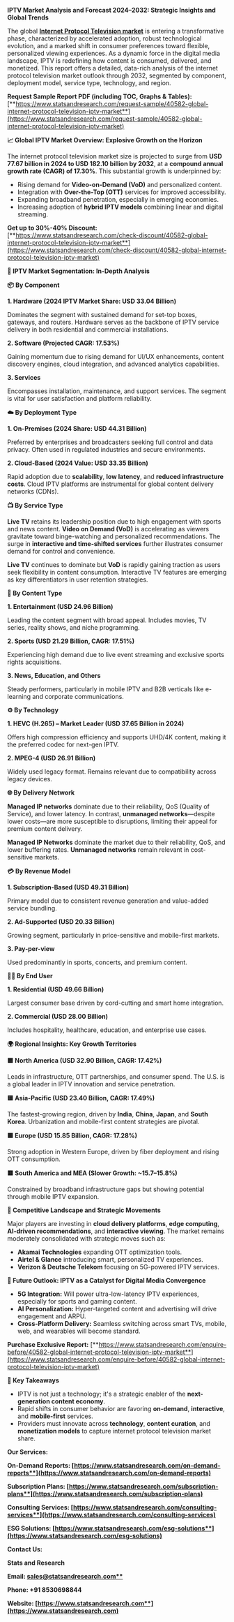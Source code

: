 ﻿**IPTV Market Analysis and Forecast 2024–2032: Strategic Insights and Global Trends**

The global [**Internet Protocol Television market**](https://www.statsandresearch.com/report/40582-global-internet-protocol-television-iptv-market) is entering a transformative phase, characterized by accelerated adoption, robust technological evolution, and a marked shift in consumer preferences toward flexible, personalized viewing experiences. As a dynamic force in the digital media landscape, IPTV is redefining how content is consumed, delivered, and monetized. This report offers a detailed, data-rich analysis of the internet protocol television market outlook through 2032, segmented by component, deployment model, service type, technology, and region.

**Request Sample Report PDF (including TOC, Graphs & Tables):** [**https://www.statsandresearch.com/request-sample/40582-global-internet-protocol-television-iptv-market**](https://www.statsandresearch.com/request-sample/40582-global-internet-protocol-television-iptv-market)

**📈 Global IPTV Market Overview: Explosive Growth on the Horizon**

The internet protocol television market size is projected to surge from **USD 77.67 billion in 2024 to USD 182.10 billion by 2032**, at a **compound annual growth rate (CAGR) of 17.30%**. This substantial growth is underpinned by:

- Rising demand for **Video-on-Demand (VoD)** and personalized content.
- Integration with **Over-the-Top (OTT)** services for improved accessibility.
- Expanding broadband penetration, especially in emerging economies.
- Increasing adoption of **hybrid IPTV models** combining linear and digital streaming.

**Get up to 30%-40% Discount:** [**https://www.statsandresearch.com/check-discount/40582-global-internet-protocol-television-iptv-market**](https://www.statsandresearch.com/check-discount/40582-global-internet-protocol-television-iptv-market)

**🧱 IPTV Market Segmentation: In-Depth Analysis**

**📦 By Component**

**1. Hardware (2024 IPTV Market Share: USD 33.04 Billion)**

Dominates the segment with sustained demand for set-top boxes, gateways, and routers. Hardware serves as the backbone of IPTV service delivery in both residential and commercial installations.

**2. Software (Projected CAGR: 17.53%)**

Gaining momentum due to rising demand for UI/UX enhancements, content discovery engines, cloud integration, and advanced analytics capabilities.

**3. Services**

Encompasses installation, maintenance, and support services. The segment is vital for user satisfaction and platform reliability.

**☁️ By Deployment Type**

**1. On-Premises (2024 Share: USD 44.31 Billion)**

Preferred by enterprises and broadcasters seeking full control and data privacy. Often used in regulated industries and secure environments.

**2. Cloud-Based (2024 Value: USD 33.35 Billion)**

Rapid adoption due to **scalability**, **low latency**, and **reduced infrastructure costs**. Cloud IPTV platforms are instrumental for global content delivery networks (CDNs).

**📺 By Service Type**

**Live TV** retains its leadership position due to high engagement with sports and news content. **Video on Demand (VoD)** is accelerating as viewers gravitate toward binge-watching and personalized recommendations. The surge in **interactive and time-shifted services** further illustrates consumer demand for control and convenience.

**Live TV** continues to dominate but **VoD** is rapidly gaining traction as users seek flexibility in content consumption. Interactive TV features are emerging as key differentiators in user retention strategies.

**🎯 By Content Type**

**1. Entertainment (USD 24.96 Billion)**

Leading the content segment with broad appeal. Includes movies, TV series, reality shows, and niche programming.

**2. Sports (USD 21.29 Billion, CAGR: 17.51%)**

Experiencing high demand due to live event streaming and exclusive sports rights acquisitions.

**3. News, Education, and Others**

Steady performers, particularly in mobile IPTV and B2B verticals like e-learning and corporate communications.

**⚙️ By Technology**

**1. HEVC (H.265) – Market Leader (USD 37.65 Billion in 2024)**

Offers high compression efficiency and supports UHD/4K content, making it the preferred codec for next-gen IPTV.

**2. MPEG-4 (USD 26.91 Billion)**

Widely used legacy format. Remains relevant due to compatibility across legacy devices.

**🌐 By Delivery Network**

**Managed IP networks** dominate due to their reliability, QoS (Quality of Service), and lower latency. In contrast, **unmanaged networks**—despite lower costs—are more susceptible to disruptions, limiting their appeal for premium content delivery.

**Managed IP Networks** dominate the market due to their reliability, QoS, and lower buffering rates. **Unmanaged networks** remain relevant in cost-sensitive markets.

**💳 By Revenue Model**

**1. Subscription-Based (USD 49.31 Billion)**

Primary model due to consistent revenue generation and value-added service bundling.

**2. Ad-Supported (USD 20.33 Billion)**

Growing segment, particularly in price-sensitive and mobile-first markets.

**3. Pay-per-view**

Used predominantly in sports, concerts, and premium content.

**🧑‍💼 By End User**

**1. Residential (USD 49.66 Billion)**

Largest consumer base driven by cord-cutting and smart home integration.

**2. Commercial (USD 28.00 Billion)**

Includes hospitality, healthcare, education, and enterprise use cases.

**🌍 Regional Insights: Key Growth Territories**

**🟦 North America (USD 32.90 Billion, CAGR: 17.42%)**

Leads in infrastructure, OTT partnerships, and consumer spend. The U.S. is a global leader in IPTV innovation and service penetration.

**🟨 Asia-Pacific (USD 23.40 Billion, CAGR: 17.49%)**

The fastest-growing region, driven by **India**, **China**, **Japan**, and **South Korea**. Urbanization and mobile-first content strategies are pivotal.

**🟩 Europe (USD 15.85 Billion, CAGR: 17.28%)**

Strong adoption in Western Europe, driven by fiber deployment and rising OTT consumption.

**🟥 South America and MEA (Slower Growth: ~15.7–15.8%)**

Constrained by broadband infrastructure gaps but showing potential through mobile IPTV expansion.

**🧠 Competitive Landscape and Strategic Movements**

Major players are investing in **cloud delivery platforms**, **edge computing**, **AI-driven recommendations**, and **interactive viewing**. The market remains moderately consolidated with strategic moves such as:

- **Akamai Technologies** expanding OTT optimization tools.
- **Airtel & Glance** introducing smart, personalized TV experiences.
- **Verizon & Deutsche Telekom** focusing on 5G-powered IPTV services.

**🔮 Future Outlook: IPTV as a Catalyst for Digital Media Convergence**

- **5G Integration:** Will power ultra-low-latency IPTV experiences, especially for sports and gaming content.
- **AI Personalization:** Hyper-targeted content and advertising will drive engagement and ARPU.
- **Cross-Platform Delivery:** Seamless switching across smart TVs, mobile, web, and wearables will become standard.

**Purchase Exclusive Report:** [**https://www.statsandresearch.com/enquire-before/40582-global-internet-protocol-television-iptv-market**](https://www.statsandresearch.com/enquire-before/40582-global-internet-protocol-television-iptv-market)

**📌 Key Takeaways**

- IPTV is not just a technology; it's a strategic enabler of the **next-generation content economy**.
- Rapid shifts in consumer behavior are favoring **on-demand**, **interactive**, and **mobile-first** services.
- Providers must innovate across **technology**, **content curation**, and **monetization models** to capture internet protocol television market share.

**Our Services:**

**On-Demand Reports: [https://www.statsandresearch.com/on-demand-reports**](https://www.statsandresearch.com/on-demand-reports)**

**Subscription Plans: [https://www.statsandresearch.com/subscription-plans**](https://www.statsandresearch.com/subscription-plans)**

**Consulting Services: [https://www.statsandresearch.com/consulting-services**](https://www.statsandresearch.com/consulting-services)**

**ESG Solutions: [https://www.statsandresearch.com/esg-solutions**](https://www.statsandresearch.com/esg-solutions)**

**Contact Us:**

**Stats and Research**

**Email: [sales@statsandresearch.com**](mailto:sales@statsandresearch.com)**

**Phone: +91 8530698844**

**Website: [https://www.statsandresearch.com**](https://www.statsandresearch.com)**
